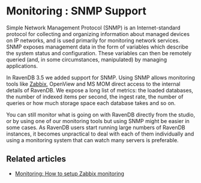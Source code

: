 ﻿# Monitoring : SNMP Support

Simple Network Management Protocol (SNMP) is an Internet-standard protocol for collecting and organizing information 
about managed devices on IP networks, and is used primarily for monitoring network services. SNMP exposes management 
data in the form of variables which describe the system status and configuration. These variables can then be 
remotely queried (and, in some circumstances, manipulated) by managing applications.

In RavenDB 3.5 we added support for SNMP. Using SNMP allows monitoring tools like [Zabbix](./setup-zabbix), OpenView and MS MOM direct 
access to the internal details of RavenDB. We expose a long list of metrics: the loaded databases, the number 
of indexed items per second, the ingest rate, the number of queries or how much storage space each database takes and 
so on.

You can still monitor what is going on with RavenDB directly from the studio, or by using one of our monitoring tools 
but using SNMP might be easier in some cases. As RavenDB users start running large numbers of RavenDB instances, it 
becomes unpractical to deal with each of them individually and using a monitoring system that can watch many servers 
is preferable.

## Related articles

- [Monitoring: How to setup Zabbix monitoring](./setup-zabbix)